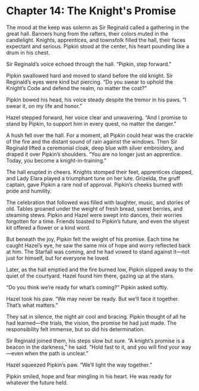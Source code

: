 # Chapter 14: The Knight's Promise

The mood at the keep was solemn as Sir Reginald called a gathering in the great hall. Banners hung from the rafters, their colors muted in the candlelight. Knights, apprentices, and townsfolk filled the hall, their faces expectant and serious. Pipkin stood at the center, his heart pounding like a drum in his chest.

Sir Reginald’s voice echoed through the hall. “Pipkin, step forward.”

Pipkin swallowed hard and moved to stand before the old knight. Sir Reginald’s eyes were kind but piercing. “Do you swear to uphold the Knight’s Code and defend the realm, no matter the cost?”

Pipkin bowed his head, his voice steady despite the tremor in his paws. “I swear it, on my life and honor.”

Hazel stepped forward, her voice clear and unwavering. “And I promise to stand by Pipkin, to support him in every quest, no matter the danger.”

A hush fell over the hall. For a moment, all Pipkin could hear was the crackle of the fire and the distant sound of rain against the windows. Then Sir Reginald lifted a ceremonial cloak, deep blue with silver embroidery, and draped it over Pipkin’s shoulders. “You are no longer just an apprentice. Today, you become a knight-in-training.”

The hall erupted in cheers. Knights stomped their feet, apprentices clapped, and Lady Elara played a triumphant tune on her lute. Grizelda, the gruff captain, gave Pipkin a rare nod of approval. Pipkin’s cheeks burned with pride and humility.

The celebration that followed was filled with laughter, music, and stories of old. Tables groaned under the weight of fresh bread, sweet berries, and steaming stews. Pipkin and Hazel were swept into dances, their worries forgotten for a time. Friends toasted to Pipkin’s future, and even the shyest kit offered a flower or a kind word.

But beneath the joy, Pipkin felt the weight of his promise. Each time he caught Hazel’s eye, he saw the same mix of hope and worry reflected back at him. The Starfall was coming, and he had vowed to stand against it—not just for himself, but for everyone he loved.

Later, as the hall emptied and the fire burned low, Pipkin slipped away to the quiet of the courtyard. Hazel found him there, gazing up at the stars.

“Do you think we’re ready for what’s coming?” Pipkin asked softly.

Hazel took his paw. “We may never be ready. But we’ll face it together. That’s what matters.”

They sat in silence, the night air cool and bracing. Pipkin thought of all he had learned—the trials, the vision, the promise he had just made. The responsibility felt immense, but so did his determination.

Sir Reginald joined them, his steps slow but sure. “A knight’s promise is a beacon in the darkness,” he said. “Hold fast to it, and you will find your way—even when the path is unclear.”

Hazel squeezed Pipkin’s paw. “We’ll light the way together.”

Pipkin smiled, hope and fear mingling in his heart. He was ready for whatever the future held.
